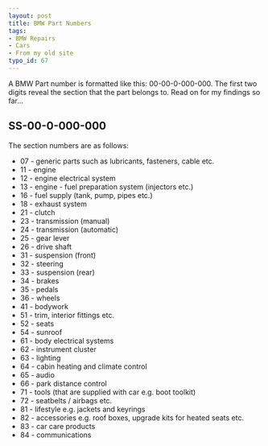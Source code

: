 ```yaml
---
layout: post
title: BMW Part Numbers
tags:
- BMW Repairs
- Cars
- From my old site
typo_id: 67
---
```

A BMW Part number is formatted like this: 00-00-0-000-000.  The first two digits reveal the  section that the part belongs to.  Read on for my findings so far...
<!-- read more -->
SS-00-0-000-000
---------------

The section numbers are as follows:

* 07 - generic parts such as lubricants, fasteners, cable etc.
* 11 - engine
* 12 - engine electrical system
* 13 - engine - fuel preparation system (injectors etc.)
* 16 - fuel supply (tank, pump, pipes etc.)
* 18 - exhaust system
* 21 - clutch
* 23 - transmission (manual)
* 24 - transmission (automatic)
* 25 - gear lever
* 26 - drive shaft
* 31 - suspension (front)
* 32 - steering
* 33 - suspension (rear)
* 34 - brakes
* 35 - pedals
* 36 - wheels
* 41 - bodywork
* 51 - trim, interior fittings etc.
* 52 - seats
* 54 - sunroof
* 61 - body electrical systems
* 62 - instrument cluster
* 63 - lighting
* 64 - cabin heating and climate control
* 65 - audio
* 66 - park distance control
* 71 - tools (that are supplied with car e.g. boot toolkit)
* 72 - seatbelts / airbags etc.
* 81 - lifestyle e.g. jackets and keyrings
* 82 - accessories e.g. roof boxes, upgrade kits for heated seats etc.
* 83 - car care products
* 84 - communications
